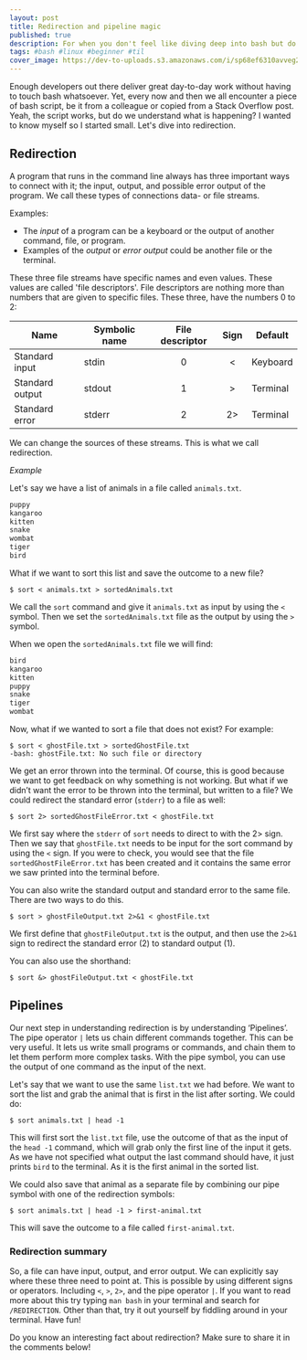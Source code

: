 ```yaml
---
layout: post
title: Redirection and pipeline magic
published: true
description: For when you don't feel like diving deep into bash but do want to know what redirection is when you see it.
tags: #bash #linux #beginner #til
cover_image: https://dev-to-uploads.s3.amazonaws.com/i/sp68ef6310avveg2dxjp.png
---
```

<p class='post__intro'>
Enough developers out there deliver great day-to-day work without having to touch bash whatsoever. Yet, every now and then we all encounter a piece of bash script, be it from a colleague or copied from a Stack Overflow post. Yeah, the script works, but do we understand what is happening? I wanted to know myself so I started small. Let's dive into redirection.
</p>

## Redirection

A program that runs in the command line always has three important ways to connect with it; the input, output, and possible error output of the program. We call these types of connections data- or file streams.

Examples:

- The _input_ of a program can be a keyboard or the output of another command, file, or program.
- Examples of the _output_ or _error output_ could be another file or the terminal.

These three file streams have specific names and even values. These values are called 'file descriptors'. File descriptors are nothing more than numbers that are given to specific files. These three, have the numbers 0 to 2:

| Name            | Symbolic name | File descriptor | Sign | Default  |
| --------------- | ------------- | :-------------: | :--: | -------- |
| Standard input  | stdin         |        0        |  <   | Keyboard |
| Standard output | stdout        |        1        |  >   | Terminal |
| Standard error  | stderr        |        2        |  2>  | Terminal |

We can change the sources of these streams. This is what we call redirection.

_Example_

Let's say we have a list of animals in a file called `animals.txt`.

```txt
puppy
kangaroo
kitten
snake
wombat
tiger
bird
```

What if we want to sort this list and save the outcome to a new file?

```
$ sort < animals.txt > sortedAnimals.txt
```

We call the `sort` command and give it `animals.txt` as input by using the `<` symbol. Then we set the `sortedAnimals.txt` file as the output by using the `>` symbol.

When we open the `sortedAnimals.txt` file we will find:

```txt
bird
kangaroo
kitten
puppy
snake
tiger
wombat
```

Now, what if we wanted to sort a file that does not exist? For example:

```
$ sort < ghostFile.txt > sortedGhostFile.txt
-bash: ghostFile.txt: No such file or directory
```

We get an error thrown into the terminal. Of course, this is good because we want to get feedback on why something is not working. But what if we didn’t want the error to be thrown into the terminal, but written to a file? We could redirect the standard error (`stderr`) to a file as well:

```
$ sort 2> sortedGhostFileError.txt < ghostFile.txt
```

We first say where the `stderr` of `sort` needs to direct to with the 2> sign. Then we say that `ghostFile.txt` needs to be input for the sort command by using the `<` sign. If you were to check, you would see that the file `sortedGhostFileError.txt` has been created and it contains the same error we saw printed into the terminal before.

You can also write the standard output and standard error to the same file. There are two ways to do this.

```
$ sort > ghostFileOutput.txt 2>&1 < ghostFile.txt
```

We first define that `ghostFileOutput.txt` is the output, and then use the `2>&1` sign to redirect the standard error (2) to standard output (1).

You can also use the shorthand:

```
$ sort &> ghostFileOutput.txt < ghostFile.txt
```

## Pipelines

Our next step in understanding redirection is by understanding ‘Pipelines’. The pipe operator `|` lets us chain different commands together. This can be very useful. It lets us write small programs or commands, and chain them to let them perform more complex tasks. With the pipe symbol, you can use the output of one command as the input of the next.

Let's say that we want to use the same `list.txt` we had before. We want to sort the list and grab the animal that is first in the list after sorting. We could do:

```
$ sort animals.txt | head -1
```

This will first sort the `list.txt` file, use the outcome of that as the input of the `head -1` command, which will grab only the first line of the input it gets. As we have not specified what output the last command should have, it just prints `bird` to the terminal. As it is the first animal in the sorted list.

We could also save that animal as a separate file by combining our pipe symbol with one of the redirection symbols:

```
$ sort animals.txt | head -1 > first-animal.txt
```

This will save the outcome to a file called `first-animal.txt`.

### Redirection summary

So, a file can have input, output, and error output. We can explicitly say where these three need to point at. This is possible by using different signs or operators. Including `<`, `>`, `2>`, and the pipe operator `|`. If you want to read more about this try typing `man bash` in your terminal and search for `/REDIRECTION`. Other than that, try it out yourself by fiddling around in your terminal. Have fun!

Do you know an interesting fact about redirection? Make sure to share it in the comments below!
